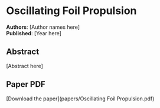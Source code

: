 # Oscillating Foil Propulsion

**Authors**: [Author names here]  
**Published**: [Year here]

## Abstract

[Abstract here]

## Paper PDF

[Download the paper](papers/Oscillating Foil Propulsion.pdf)
